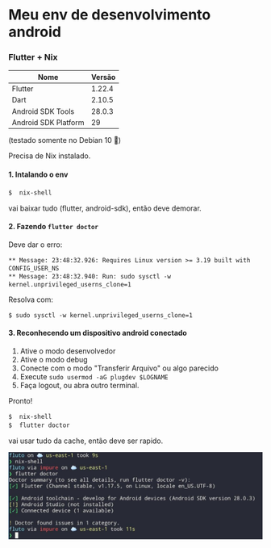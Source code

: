 # Meu env de desenvolvimento android

### Flutter + Nix

| Nome | Versão |
| - | - |
| Flutter | 1.22.4 |
| Dart | 2.10.5 |
| Android SDK Tools | 28.0.3 |
| Android SDK Platform | 29 |

(testado somente no Debian 10 :orange_heart:)

Precisa de Nix instalado.

#### 1. Intalando o env

```sh
$  nix-shell
```

vai baixar tudo (flutter, android-sdk), então deve demorar.

#### 2. Fazendo `flutter doctor`

Deve dar o erro:

```
** Message: 23:48:32.926: Requires Linux version >= 3.19 built with CONFIG_USER_NS
** Message: 23:48:32.940: Run: sudo sysctl -w kernel.unprivileged_userns_clone=1
```

Resolva com:

```
$ sudo sysctl -w kernel.unprivileged_userns_clone=1
```

#### 3. Reconhecendo um dispositivo android conectado

1. Ative o modo desenvolvedor
2. Ative o modo debug
3. Conecte com o modo "Transferir Arquivo" ou algo parecido
4. Execute `sudo usermod -aG plugdev $LOGNAME`
5. Faça logout, ou abra outro terminal.

Pronto!

```sh
$  nix-shell
$  flutter doctor
```

vai usar tudo da cache, então deve ser rapido.

![](./demo.jpg)
